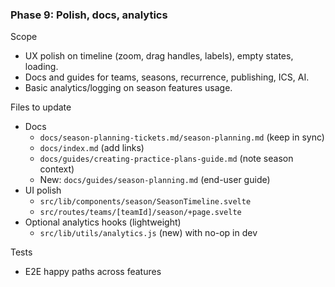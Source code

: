 ### Phase 9: Polish, docs, analytics

Scope
- UX polish on timeline (zoom, drag handles, labels), empty states, loading.
- Docs and guides for teams, seasons, recurrence, publishing, ICS, AI.
- Basic analytics/logging on season features usage.

Files to update
- Docs
  - `docs/season-planning-tickets.md/season-planning.md` (keep in sync)
  - `docs/index.md` (add links)
  - `docs/guides/creating-practice-plans-guide.md` (note season context)
  - New: `docs/guides/season-planning.md` (end-user guide)
- UI polish
  - `src/lib/components/season/SeasonTimeline.svelte`
  - `src/routes/teams/[teamId]/season/+page.svelte`
- Optional analytics hooks (lightweight)
  - `src/lib/utils/analytics.js` (new) with no-op in dev

Tests
- E2E happy paths across features

